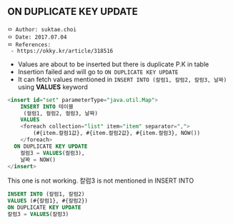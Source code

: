 ## ON DUPLICATE KEY UPDATE

```
ㅁ Author: suktae.choi
ㅁ Date: 2017.07.04
ㅁ References:
 - https://okky.kr/article/318516
```

- Values are about to be inserted but there is duplicate P.K in table
- Insertion failed and will go to `ON DUPLICATE KEY UPDATE`
- It can fetch values mentioned in `INSERT INTO (칼럼1, 칼럼2, 칼럼3, 날짜)` using **VALUES** keyword

```sql
<insert id="set" parameterType="java.util.Map">
	INSERT INTO 테이블
	 (컬럼1, 컬럼2, 컬럼3, 날짜)
	VALUES
  	<foreach collection="list" item="item" separator=",">
  		(#{item.컬럼1값}, #{item.컬럼2값}, #{item.컬럼3}, NOW())
  	</foreach>
  ON DUPLICATE KEY UPDATE
    컬럼3 = VALUES(컬럼3),
    날짜 = NOW()
</insert>
```

This one is not working. 칼럼3 is not mentioned in INSERT INTO
```sql
INSERT INTO (칼럼1, 칼럼2)
VALUES (#{칼럼1}, #{칼럼2})
ON DUPLICATE KEY UPDATE
칼럼3 = VALUES(칼럼3)
```
